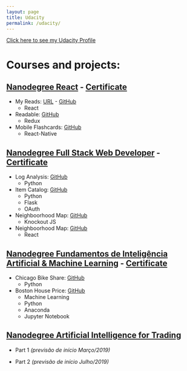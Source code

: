 ```yaml
---
layout: page
title: Udacity
permalink: /udacity/
---
```


[Click here to see my Udacity Profile](https://profiles.udacity.com/p/u1831016)

# Courses and projects:

## [Nanodegree React](https://br.udacity.com/course/react-nanodegree--nd019) - [Certificate](https://confirm.udacity.com/ATJGKTFF)

* My Reads: [URL](https://my-reads-udacity.firebaseapp.com) - [GitHub](https://github.com/albertoivo/my-reads-reactnd)
    * React
* Readable: [GitHub](https://github.com/albertoivo/readable-reactnd)
    * Redux
* Mobile Flashcards: [GitHub](https://github.com/albertoivo/mobile-flashcards-reactnd)
    * React-Native

## [Nanodegree Full Stack Web Developer](https://br.udacity.com/course/full-stack-web-developer-nanodegree--nd004) - [Certificate](https://confirm.udacity.com/HZLDKNKE)

* Log Analysis: [GitHub](https://github.com/albertoivo/log-analysis-fullstacknd)
    * Python
* Item Catalog: [GitHub](https://github.com/albertoivo/item-catalog-fullstacknd)
    * Python
    * Flask
    * OAuth
* Neighboorhood Map: [GitHub](https://github.com/albertoivo/neighborhood-map-knockout-fullstacknd)
    * Knockout JS
* Neighboorhood Map: [GitHub](https://github.com/albertoivo/neighborhood-map-react-fullstacknd)
    * React

## [Nanodegree Fundamentos de Inteligência Artificial & Machine Learning](https://br.udacity.com/course/fundamentos-machine-learning--nd109) - [Certificate](https://confirm.udacity.com/MTHUHJWW)

* Chicago Bike Share: [GitHub](https://github.com/albertoivo/chicago-bikeshare-mlnd)
    * Python
* Boston House Price: [GitHub](https://github.com/albertoivo/boston-house-price-mlnd)
    * Machine Learning
    * Python
    * Anaconda
    * Jupyter Notebook

## [Nanodegree Artificial Intelligence for Trading](https://br.udacity.com/course/ai-for-trading--nd880)

* Part 1 _(previsão de início Março/2019)_

* Part 2 _(previsão de início Julho/2019)_

